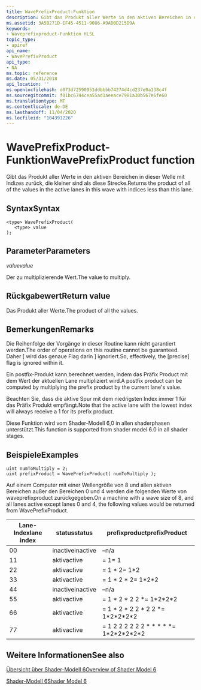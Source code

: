 ```yaml
---
title: WavePrefixProduct-Funktion
description: Gibt das Produkt aller Werte in den aktiven Bereichen in dieser Welle mit Indizes zurück, die kleiner sind als diese Strecke.
ms.assetid: 3A5B271D-EF45-4511-9086-A9AD0D215D9A
keywords:
- Waveprefixproduct-Funktion HLSL
topic_type:
- apiref
api_name:
- WavePrefixProduct
api_type:
- NA
ms.topic: reference
ms.date: 05/31/2018
api_location: ''
ms.openlocfilehash: d073d72590951ddbbbb74274d4cd237e0a138c4f
ms.sourcegitcommit: f01bc6744cea55ad1aeeace7981a30b567e6fe60
ms.translationtype: MT
ms.contentlocale: de-DE
ms.lasthandoff: 11/04/2020
ms.locfileid: "104391226"
---
```

# <a name="waveprefixproduct-function"></a><span data-ttu-id="47bcd-104">WavePrefixProduct-Funktion</span><span class="sxs-lookup"><span data-stu-id="47bcd-104">WavePrefixProduct function</span></span>

<span data-ttu-id="47bcd-105">Gibt das Produkt aller Werte in den aktiven Bereichen in dieser Welle mit Indizes zurück, die kleiner sind als diese Strecke.</span><span class="sxs-lookup"><span data-stu-id="47bcd-105">Returns the product of all of the values in the active lanes in this wave with indices less than this lane.</span></span>

## <a name="syntax"></a><span data-ttu-id="47bcd-106">Syntax</span><span class="sxs-lookup"><span data-stu-id="47bcd-106">Syntax</span></span>

``` syntax
<type> WavePrefixProduct(
   <type> value
);
```

## <a name="parameters"></a><span data-ttu-id="47bcd-107">Parameter</span><span class="sxs-lookup"><span data-stu-id="47bcd-107">Parameters</span></span>

<span data-ttu-id="47bcd-108">*value*</span><span class="sxs-lookup"><span data-stu-id="47bcd-108">*value*</span></span> 

<span data-ttu-id="47bcd-109">Der zu multiplizierende Wert.</span><span class="sxs-lookup"><span data-stu-id="47bcd-109">The value to multiply.</span></span>

## <a name="return-value"></a><span data-ttu-id="47bcd-110">Rückgabewert</span><span class="sxs-lookup"><span data-stu-id="47bcd-110">Return value</span></span>

<span data-ttu-id="47bcd-111">Das Produkt aller Werte.</span><span class="sxs-lookup"><span data-stu-id="47bcd-111">The product of all the values.</span></span>

## <a name="remarks"></a><span data-ttu-id="47bcd-112">Bemerkungen</span><span class="sxs-lookup"><span data-stu-id="47bcd-112">Remarks</span></span>

<span data-ttu-id="47bcd-113">Die Reihenfolge der Vorgänge in dieser Routine kann nicht garantiert werden.</span><span class="sxs-lookup"><span data-stu-id="47bcd-113">The order of operations on this routine cannot be guaranteed.</span></span> <span data-ttu-id="47bcd-114">Daher \[ wird das genaue Flag darin \] ignoriert.</span><span class="sxs-lookup"><span data-stu-id="47bcd-114">So, effectively, the \[precise\] flag is ignored within it.</span></span>

<span data-ttu-id="47bcd-115">Ein postfix-Produkt kann berechnet werden, indem das Präfix Product mit dem Wert der aktuellen Lane multipliziert wird.</span><span class="sxs-lookup"><span data-stu-id="47bcd-115">A postfix product can be computed by multiplying the prefix product by the current lane's value.</span></span>

<span data-ttu-id="47bcd-116">Beachten Sie, dass die aktive Spur mit dem niedrigsten Index immer 1 für das Präfix Produkt empfängt.</span><span class="sxs-lookup"><span data-stu-id="47bcd-116">Note that the active lane with the lowest index will always receive a 1 for its prefix product.</span></span>

<span data-ttu-id="47bcd-117">Diese Funktion wird vom Shader-Modell 6,0 in allen shaderphasen unterstützt.</span><span class="sxs-lookup"><span data-stu-id="47bcd-117">This function is supported from shader model 6.0 in all shader stages.</span></span> 

## <a name="examples"></a><span data-ttu-id="47bcd-118">Beispiele</span><span class="sxs-lookup"><span data-stu-id="47bcd-118">Examples</span></span>

```hlsl
uint numToMultiply = 2;
uint prefixProduct = WavePrefixProduct( numToMultiply );
```

<span data-ttu-id="47bcd-119">Auf einem Computer mit einer Wellengröße von 8 und allen aktiven Bereichen außer den Bereichen 0 und 4 werden die folgenden Werte von waveprefixproduct zurückgegeben.</span><span class="sxs-lookup"><span data-stu-id="47bcd-119">On a machine with a wave size of 8, and all lanes active except lanes 0 and 4, the following values would be returned from WavePrefixProduct.</span></span>

| <span data-ttu-id="47bcd-120">Lane-Index</span><span class="sxs-lookup"><span data-stu-id="47bcd-120">lane index</span></span> | <span data-ttu-id="47bcd-121">status</span><span class="sxs-lookup"><span data-stu-id="47bcd-121">status</span></span>   | <span data-ttu-id="47bcd-122">prefixproduct</span><span class="sxs-lookup"><span data-stu-id="47bcd-122">prefixProduct</span></span> | 
|------------|----------|---------------|
| <span data-ttu-id="47bcd-123">0</span><span class="sxs-lookup"><span data-stu-id="47bcd-123">0</span></span>          | <span data-ttu-id="47bcd-124">inactive</span><span class="sxs-lookup"><span data-stu-id="47bcd-124">inactive</span></span> | <span data-ttu-id="47bcd-125">–</span><span class="sxs-lookup"><span data-stu-id="47bcd-125">n/a</span></span>           |
| <span data-ttu-id="47bcd-126">1</span><span class="sxs-lookup"><span data-stu-id="47bcd-126">1</span></span>          | <span data-ttu-id="47bcd-127">aktiv</span><span class="sxs-lookup"><span data-stu-id="47bcd-127">active</span></span>   | <span data-ttu-id="47bcd-128">= 1</span><span class="sxs-lookup"><span data-stu-id="47bcd-128">= 1</span></span>           |
| <span data-ttu-id="47bcd-129">2</span><span class="sxs-lookup"><span data-stu-id="47bcd-129">2</span></span>          | <span data-ttu-id="47bcd-130">aktiv</span><span class="sxs-lookup"><span data-stu-id="47bcd-130">active</span></span>   | <span data-ttu-id="47bcd-131">= 1 \* 2</span><span class="sxs-lookup"><span data-stu-id="47bcd-131">= 1\*2</span></span>        |
| <span data-ttu-id="47bcd-132">3</span><span class="sxs-lookup"><span data-stu-id="47bcd-132">3</span></span>          | <span data-ttu-id="47bcd-133">aktiv</span><span class="sxs-lookup"><span data-stu-id="47bcd-133">active</span></span>   | <span data-ttu-id="47bcd-134">= 1 \* 2 \* 2</span><span class="sxs-lookup"><span data-stu-id="47bcd-134">= 1\*2\*2</span></span>     |
| <span data-ttu-id="47bcd-135">4</span><span class="sxs-lookup"><span data-stu-id="47bcd-135">4</span></span>          | <span data-ttu-id="47bcd-136">inactive</span><span class="sxs-lookup"><span data-stu-id="47bcd-136">inactive</span></span> | <span data-ttu-id="47bcd-137">–</span><span class="sxs-lookup"><span data-stu-id="47bcd-137">n/a</span></span>           |
| <span data-ttu-id="47bcd-138">5</span><span class="sxs-lookup"><span data-stu-id="47bcd-138">5</span></span>          | <span data-ttu-id="47bcd-139">aktiv</span><span class="sxs-lookup"><span data-stu-id="47bcd-139">active</span></span>   | <span data-ttu-id="47bcd-140">= 1 \* 2 \* 2 2 \*</span><span class="sxs-lookup"><span data-stu-id="47bcd-140">= 1\*2\*2\*2</span></span>       |
| <span data-ttu-id="47bcd-141">6</span><span class="sxs-lookup"><span data-stu-id="47bcd-141">6</span></span>          | <span data-ttu-id="47bcd-142">aktiv</span><span class="sxs-lookup"><span data-stu-id="47bcd-142">active</span></span>   | <span data-ttu-id="47bcd-143">= 1 \* 2 \* 2 2 \* 2 2 \*</span><span class="sxs-lookup"><span data-stu-id="47bcd-143">= 1\*2\*2\*2\*2</span></span>    |
| <span data-ttu-id="47bcd-144">7</span><span class="sxs-lookup"><span data-stu-id="47bcd-144">7</span></span>          | <span data-ttu-id="47bcd-145">aktiv</span><span class="sxs-lookup"><span data-stu-id="47bcd-145">active</span></span>   | <span data-ttu-id="47bcd-146">= 1 2 2 2 2 2 2 \* \* \* \* \*</span><span class="sxs-lookup"><span data-stu-id="47bcd-146">= 1\*2\*2\*2\*2\*2</span></span> |

## <a name="see-also"></a><span data-ttu-id="47bcd-147">Weitere Informationen</span><span class="sxs-lookup"><span data-stu-id="47bcd-147">See also</span></span>

[<span data-ttu-id="47bcd-148">Übersicht über Shader-Modell 6</span><span class="sxs-lookup"><span data-stu-id="47bcd-148">Overview of Shader Model 6</span></span>](hlsl-shader-model-6-0-features-for-direct3d-12.md)

[<span data-ttu-id="47bcd-149">Shader-Modell 6</span><span class="sxs-lookup"><span data-stu-id="47bcd-149">Shader Model 6</span></span>](shader-model-6-0.md)
